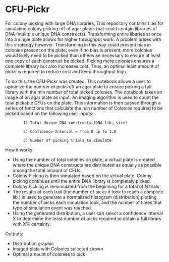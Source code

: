 # CFU-Pickr
For colony picking with large DNA libraries, This repository contains files for simulating colony picking off of agar plates that could contain libraries of DNA (mulitple unique DNA constructs). Transforming entire libaries at once into a single plate allows for higher throughput work. A problem arises with this stratedgy however. Transforming in this way could present bias in colonies present on the plate; even if no bias is present, more colonies would likely need to be picked than otherwise necessary to ensure at least one copy of each construct be picked. Picking more colonies ensures a complete library but also increases cost. Thus, an optimal least amount of picks is required to reduce cost and keep throughput high.

To do this, the CFU-Pickr was created. This notebook allows a user to optomize the number of picks off an agar plate to ensure picking a full library with the min number of total picked colonies. The notebook takes an image of an agar plate as input. An imaging algorithm is used to count the total pickable CFUs on the plate. This information is then passed through a series of functions that calculate the min number of Colonies required to be picked based on the following user inputs:

            1) Total Unique DNA constructs (DNA lib. size)
            
            2) Confidence Interval = from 0 up to 1.0
            
            3) Number of picking trials to simulate

How it works:
* Using the number of total colonies on plate, a virtual plate is created where the unique DNA constructs are distributed as equally as possible among the total amount of CFUs.
* Colony Picking is then simulated based on the virtual plate. Colony picking continues until the entire DNA library is completely picked.
* Colony Picking is re-simulated from the beginning for a total of N trials
* The results of each trail (the number of picks it took to reach a complete lib.) is used to generate a normalized histogram (distribution) plotting the number of picks each simulation took, and the number of times that type of simulation event was reached.
* Using the generated distribution, a user can select a confidence interval X to determine the least number of picks required to obtain a full library with X% certainty.

Outputs:
* Distribution graphic
* Imaged plate with Colonies selected shown
* Optimal amount of colonies to pick

            
